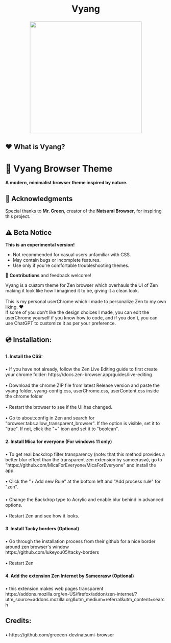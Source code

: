 <h1 align="center">Vyang</h1>

###

<div align="center">
  <img height="350" src="https://cdn.discordapp.com/attachments/1353028633370955806/1353047055735586857/0D640BDE-B3B9-4B96-A0A1-49C1A3E1FFB8.png?ex=67e03ac4&is=67dee944&hm=0c15319d50478c9afc33cb1746d0185fc80eacaafc2907ac4f651d0c6377d095&"  />
</div>

###

<h2 align="left">❤️ What is Vyang?</h2>

###


# 🦋 Vyang Browser Theme  

**A modern, minimalist browser theme inspired by nature.**  

## 🙏 Acknowledgments  
Special thanks to **Mr. Green**, creator of the **Natsumi Browser**, for inspiring this project.  

## ⚠️ Beta Notice  
**This is an experimental version!**  
- Not recommended for casual users unfamiliar with CSS.  
- May contain bugs or incomplete features.  
- Use only if you're comfortable troubleshooting themes.  

🔧 **Contributions** and feedback welcome!  

<p align="left">Vyang is a custom theme for Zen browser which overhauls the UI of Zen making it look like how I imagined it to be, giving it a clean look.<br><br>This is my personal userChrome which I made to personalize Zen to my own liking. ❤️<br>If some of you don't like the design choices I made, you can edit the userChrome yourself if you know how to code, and if you don't, you can use ChatGPT to customize it as per your preference.</p>

###

<h2 align="left">💿 Installation:</h2>

###

<h4 align="left">1. Install the CSS:</h4>

###

<p align="left">• If you have not already, follow the Zen Live Editing guide to first create your chrome folder: https://docs.zen-browser.app/guides/live-editing<br><br>• Download the chrome ZIP file from latest Release version and paste the vyang folder, vyang-config.css, userChrome.css, userContent.css inside the chrome folder <br><br>• Restart the browser to see if the UI has changed.<br><br>• Go to about:config in Zen and search for "browser.tabs.allow_transparent_browser". If the option is visible, set it to "true". If not, click the "+" icon and set it to "boolean".</p>

###

<h4 align="left">2. Install Mica for everyone (For windows 11 only)</h4>

###

<p align="left">• To get real backdrop filter transparency (note: that this method provides a better blur effect than the transparent zen extension by sameerasw), go to "https://github.com/MicaForEveryone/MicaForEveryone" and install the app.<br><br>• Click the "+ Add new Rule" at the bottom left and "Add process rule" for "zen".</p>

###

<p align="left">• Change the Backdrop type to Acrylic and enable blur behind in advanced options.<br><br>• Restart Zen and see how it looks.</p>

###

<h4 align="left">3. Install Tacky borders (Optional)</h4>

###

<p align="left">• Go through the installation process from their github for a nice border around zen browser's window<br>https://github.com/lukeyou05/tacky-borders<br><br>• Restart Zen</p>

###

<h4 align="left">4. Add the extension Zen Internet by Sameerasw (Optional)</h4>

###

<p align="left">• this extension makes web pages transparent<br>https://addons.mozilla.org/en-US/firefox/addon/zen-internet/?utm_source=addons.mozilla.org&utm_medium=referral&utm_content=search</p>

###

<h2 align="left">Credits:</h2>

###

<p align="left">• https://github.com/greeeen-dev/natsumi-browser</p>

###

